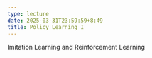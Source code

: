 ```yaml
---
type: lecture
date: 2025-03-31T23:59:59+8:49
title: Policy Learning I
---
```

Imitation Learning and Reinforcement Learning
